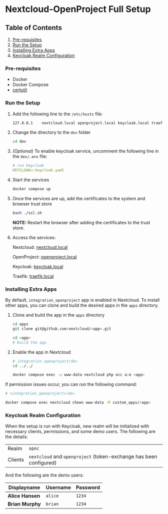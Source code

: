 <!--
  - SPDX-FileCopyrightText: 2025 Jankari Tech Pvt. Ltd.
  - SPDX-License-Identifier: AGPL-3.0-or-later
-->
# Nextcloud-OpenProject Full Setup

## Table of Contents

1. [Pre-requisites](#pre-requisites)
2. [Run the Setup](#run-the-setup)
3. [Installing Extra Apps](#installing-extra-apps)
4. [Keycloak Realm Configuration](#keycloak-realm-configuration)

### Pre-requisites

- Docker
- Docker Compose
- [certutil](https://command-not-found.com/certutil)

### Run the Setup

1. Add the following line to the `/etc/hosts` file:

   ```bash
   127.0.0.1	nextcloud.local openproject.local keycloak.local traefik.local
   ```

2. Change the directory to the `dev` folder

   ```bash
   cd dev
   ```

3. _(Optional)_ To enable keycloak service, uncomment the following line in the `dev/.env` file:

   ```yaml
   # run keycloak
   KEYCLOAK=:keycloak.yaml
   ```

4. Start the services

   ```bash
   docker compose up
   ```

5. Once the services are up, add the certificates to the system and browser trust store

   ```bash
   bash ./ssl.sh
   ```

   **NOTE:** Restart the browser after adding the certificates to the trust store.

6. Access the services:

   Nextcloud: [nextcloud.local](https://nextcloud.local)

   OpenProject: [openproject.local](https://openproject.local)

   Keycloak: [keycloak.local](https://keycloak.local)

   Traefik: [traefik.local](https://traefik.local)

### Installing Extra Apps

By default, `integration_openproject` app is enabled in Nextcloud. To install other apps, you can clone and build the desired apps in the `apps` directory.

1. Clone and build the app in the `apps` directory

   ```bash
   cd apps
   git clone git@github.com:nextcloud/<app>.git

   cd <app>
   # build the app
   ```

2. Enable the app in Nextcloud

   ```bash
   # integration_openproject/dev
   cd ../../

   docker compose exec -u www-data nextcloud php occ a:e <app>
   ```

If permission issues occur, you can run the following command:

```bash
# <integration_openproject>/dev

docker compose exec nextcloud chown www-data -R custom_apps/<app>
```

### Keycloak Realm Configuration

When the setup is run with Keycloak, new realm will be initialized with necessary clients, permissions, and some demo users. The following are the details:

|         |                                                                    |
| ------- | ------------------------------------------------------------------ |
| Realm   | `opnc`                                                             |
| Clients | `nextcloud` and `openproject` (token-exchange has been configured) |

And the following are the demo users:

| Displayname      | Username | Password |
| ---------------- | -------- | -------- |
| **Alice Hansen** | `alice`  | `1234`   |
| **Brian Murphy** | `brian`  | `1234`   |
